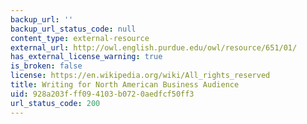 ```yaml
---
backup_url: ''
backup_url_status_code: null
content_type: external-resource
external_url: http://owl.english.purdue.edu/owl/resource/651/01/
has_external_license_warning: true
is_broken: false
license: https://en.wikipedia.org/wiki/All_rights_reserved
title: Writing for North American Business Audience
uid: 928a203f-ff09-4103-b072-0aedfcf50ff3
url_status_code: 200
---
```

